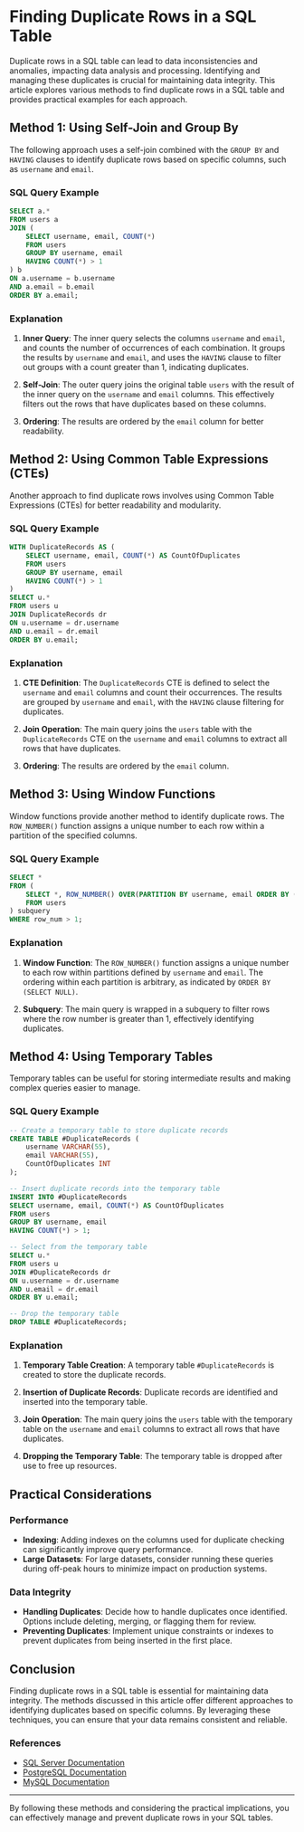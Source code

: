 # Finding Duplicate Rows in a SQL Table

Duplicate rows in a SQL table can lead to data inconsistencies and anomalies, impacting data analysis and processing. Identifying and managing these duplicates is crucial for maintaining data integrity. This article explores various methods to find duplicate rows in a SQL table and provides practical examples for each approach.

## Method 1: Using Self-Join and Group By

The following approach uses a self-join combined with the `GROUP BY` and `HAVING` clauses to identify duplicate rows based on specific columns, such as `username` and `email`.

### SQL Query Example

```sql
SELECT a.*
FROM users a
JOIN (
    SELECT username, email, COUNT(*)
    FROM users 
    GROUP BY username, email
    HAVING COUNT(*) > 1
) b
ON a.username = b.username
AND a.email = b.email
ORDER BY a.email;
```

### Explanation

1. **Inner Query**: The inner query selects the columns `username` and `email`, and counts the number of occurrences of each combination. It groups the results by `username` and `email`, and uses the `HAVING` clause to filter out groups with a count greater than 1, indicating duplicates.

2. **Self-Join**: The outer query joins the original table `users` with the result of the inner query on the `username` and `email` columns. This effectively filters out the rows that have duplicates based on these columns.

3. **Ordering**: The results are ordered by the `email` column for better readability.

## Method 2: Using Common Table Expressions (CTEs)

Another approach to find duplicate rows involves using Common Table Expressions (CTEs) for better readability and modularity.

### SQL Query Example

```sql
WITH DuplicateRecords AS (
    SELECT username, email, COUNT(*) AS CountOfDuplicates
    FROM users
    GROUP BY username, email
    HAVING COUNT(*) > 1
)
SELECT u.*
FROM users u
JOIN DuplicateRecords dr
ON u.username = dr.username
AND u.email = dr.email
ORDER BY u.email;
```

### Explanation

1. **CTE Definition**: The `DuplicateRecords` CTE is defined to select the `username` and `email` columns and count their occurrences. The results are grouped by `username` and `email`, with the `HAVING` clause filtering for duplicates.

2. **Join Operation**: The main query joins the `users` table with the `DuplicateRecords` CTE on the `username` and `email` columns to extract all rows that have duplicates.

3. **Ordering**: The results are ordered by the `email` column.

## Method 3: Using Window Functions

Window functions provide another method to identify duplicate rows. The `ROW_NUMBER()` function assigns a unique number to each row within a partition of the specified columns.

### SQL Query Example

```sql
SELECT *
FROM (
    SELECT *, ROW_NUMBER() OVER(PARTITION BY username, email ORDER BY (SELECT NULL)) AS row_num
    FROM users
) subquery
WHERE row_num > 1;
```

### Explanation

1. **Window Function**: The `ROW_NUMBER()` function assigns a unique number to each row within partitions defined by `username` and `email`. The ordering within each partition is arbitrary, as indicated by `ORDER BY (SELECT NULL)`.

2. **Subquery**: The main query is wrapped in a subquery to filter rows where the row number is greater than 1, effectively identifying duplicates.

## Method 4: Using Temporary Tables

Temporary tables can be useful for storing intermediate results and making complex queries easier to manage.

### SQL Query Example

```sql
-- Create a temporary table to store duplicate records
CREATE TABLE #DuplicateRecords (
    username VARCHAR(55),
    email VARCHAR(55),
    CountOfDuplicates INT
);

-- Insert duplicate records into the temporary table
INSERT INTO #DuplicateRecords
SELECT username, email, COUNT(*) AS CountOfDuplicates
FROM users
GROUP BY username, email
HAVING COUNT(*) > 1;

-- Select from the temporary table
SELECT u.*
FROM users u
JOIN #DuplicateRecords dr
ON u.username = dr.username
AND u.email = dr.email
ORDER BY u.email;

-- Drop the temporary table
DROP TABLE #DuplicateRecords;
```

### Explanation

1. **Temporary Table Creation**: A temporary table `#DuplicateRecords` is created to store the duplicate records.

2. **Insertion of Duplicate Records**: Duplicate records are identified and inserted into the temporary table.

3. **Join Operation**: The main query joins the `users` table with the temporary table on the `username` and `email` columns to extract all rows that have duplicates.

4. **Dropping the Temporary Table**: The temporary table is dropped after use to free up resources.

## Practical Considerations

### Performance

- **Indexing**: Adding indexes on the columns used for duplicate checking can significantly improve query performance.
- **Large Datasets**: For large datasets, consider running these queries during off-peak hours to minimize impact on production systems.

### Data Integrity

- **Handling Duplicates**: Decide how to handle duplicates once identified. Options include deleting, merging, or flagging them for review.
- **Preventing Duplicates**: Implement unique constraints or indexes to prevent duplicates from being inserted in the first place.

## Conclusion

Finding duplicate rows in a SQL table is essential for maintaining data integrity. The methods discussed in this article offer different approaches to identifying duplicates based on specific columns. By leveraging these techniques, you can ensure that your data remains consistent and reliable.

### References

- [SQL Server Documentation](https://docs.microsoft.com/en-us/sql/)
- [PostgreSQL Documentation](https://www.postgresql.org/docs/)
- [MySQL Documentation](https://dev.mysql.com/doc/)

---

By following these methods and considering the practical implications, you can effectively manage and prevent duplicate rows in your SQL tables.